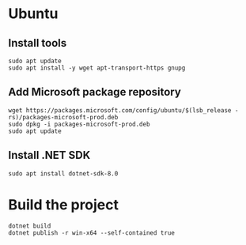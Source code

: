 # Ubuntu

## Install tools

    sudo apt update
    sudo apt install -y wget apt-transport-https gnupg

## Add Microsoft package repository

    wget https://packages.microsoft.com/config/ubuntu/$(lsb_release -rs)/packages-microsoft-prod.deb
    sudo dpkg -i packages-microsoft-prod.deb
    sudo apt update

## Install .NET SDK

    sudo apt install dotnet-sdk-8.0

# Build the project

    dotnet build
    dotnet publish -r win-x64 --self-contained true
